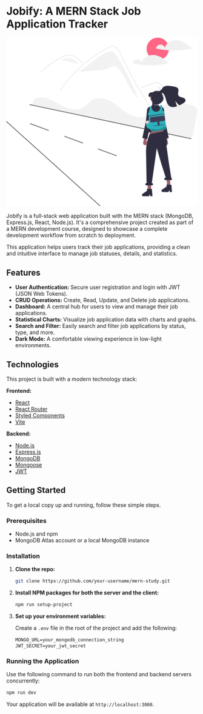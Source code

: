 # Jobify: A MERN Stack Job Application Tracker

![Jobify](./client/src/assets/images/main.svg)

Jobify is a full-stack web application built with the MERN stack (MongoDB, Express.js, React, Node.js). It's a comprehensive project created as part of a MERN development course, designed to showcase a complete development workflow from scratch to deployment.

This application helps users track their job applications, providing a clean and intuitive interface to manage job statuses, details, and statistics.

## Features

*   **User Authentication:** Secure user registration and login with JWT (JSON Web Tokens).
*   **CRUD Operations:** Create, Read, Update, and Delete job applications.
*   **Dashboard:** A central hub for users to view and manage their job applications.
*   **Statistical Charts:** Visualize job application data with charts and graphs.
*   **Search and Filter:** Easily search and filter job applications by status, type, and more.
*   **Dark Mode:** A comfortable viewing experience in low-light environments.

## Technologies

This project is built with a modern technology stack:

**Frontend:**

*   [React](https://reactjs.org/)
*   [React Router](https://reactrouter.com/)
*   [Styled Components](https://styled-components.com/)
*   [Vite](https://vitejs.dev/)

**Backend:**

*   [Node.js](https://nodejs.org/)
*   [Express.js](https://expressjs.com/)
*   [MongoDB](https://www.mongodb.com/)
*   [Mongoose](https://mongoosejs.com/)
*   [JWT](https://jwt.io/)

## Getting Started

To get a local copy up and running, follow these simple steps.

### Prerequisites

*   Node.js and npm
*   MongoDB Atlas account or a local MongoDB instance

### Installation

1.  **Clone the repo:**

    ```sh
    git clone https://github.com/your-username/mern-study.git
    ```

2.  **Install NPM packages for both the server and the client:**

    ```sh
    npm run setup-project
    ```

3.  **Set up your environment variables:**

    Create a `.env` file in the root of the project and add the following:

    ```
    MONGO_URL=your_mongodb_connection_string
    JWT_SECRET=your_jwt_secret
    ```

### Running the Application

Use the following command to run both the frontend and backend servers concurrently:

```sh
npm run dev
```

Your application will be available at `http://localhost:3000`.
